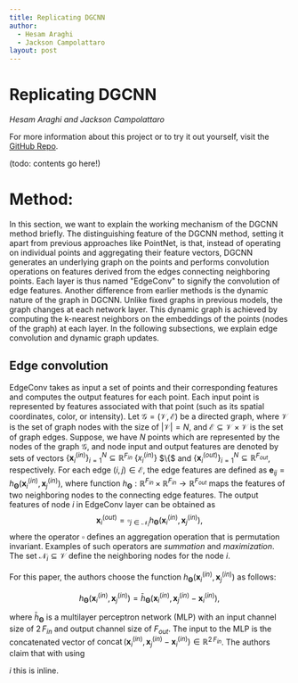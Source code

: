 ```yaml
---
title: Replicating DGCNN
author:
  - Hesam Araghi
  - Jackson Campolattaro
layout: post
---
```


# Replicating DGCNN
*Hesam Araghi and Jackson Campolattaro*

For more information about this project or to try it out yourself, visit
the [GitHub Repo](https://github.com/JacksonCampolattaro/dgcnn-replication).

(todo: contents go here!)


# Method:

In this section, we want to explain the working mechanism of the DGCNN method briefly. The distinguishing feature of the DGCNN method, setting it apart from previous approaches like PointNet, is that, instead of operating on individual points and aggregating their feature vectors, DGCNN generates an underlying graph on the points and performs convolution operations on features derived from the edges connecting neighboring points. Each layer is thus named "EdgeConv" to signify the convolution of edge features. Another difference from earlier methods is the dynamic nature of the graph in DGCNN. Unlike fixed graphs in previous models, the graph changes at each network layer. This dynamic graph is achieved by computing the k-nearest neighbors on the embeddings of the points (nodes of the graph) at each layer. In the following subsections, we explain edge convolution and dynamic graph updates.

## Edge convolution

EdgeConv takes as input a set of points and their corresponding features and computes the output features for each point. 
Each input point is represented by features associated with that point (such as its spatial coordinates, color, or intensity). 
Let $\mathcal{G}=(\mathcal{V},\mathcal{E})$ be a directed graph, where $`\mathcal{V}`$ is the set of graph nodes with the size of $\lvert \mathcal{V}\rvert = N$, and $\mathcal{E}\subseteq\mathcal{V}\times\mathcal{V}$ is the set of graph edges. Suppose, we have $N$ points which are represented by the nodes of the graph $\mathcal{G}$, and node input and output features are denoted by sets of vectors 
$\{\mathbf{x}_i^{(in)}\}_{i=1}^{N}\subseteq \mathbb{R}^{F_{in}}$ $\{x_i^{(in)}\}{}$ $\\{$
and 
$`\{\mathbf{x}_i^{(out)}\}_{i=1}^{N}\subseteq \mathbb{R}^{F_{out}}`$, respectively. For each edge $(i,j)\in\mathcal{E}$, the edge features are defined as $\mathbf{e}_{ij}=h_{\mathbf{\Theta}}(\mathbf{x}_i^{(in)},\mathbf{x}_j^{(in)})$, where function $h_{\mathbf{\Theta}}:\mathbb{R}^{F_{in}}\times\mathbb{R}^{F_{in}}\rightarrow \mathbb{R}^{F_{out}}$ maps the features of two neighboring nodes to the connecting edge features. The output features of node $i$ in EdgeConv layer can be obtained as
$$\mathbf{x}^{(out)}_i =\mathop{\square}_{j\in \mathcal{N}_i} h_{\mathbf{\Theta}}(\mathbf{x}_i^{(in)},\mathbf{x}_j^{(in)}),$$
where the operator $\square$ defines an aggregation operation that is permutation invariant. Examples of such operators are *summation* and *maximization*. The set $\mathcal{N}_i\subseteq\mathcal{V}$ define the neighboring nodes for the node $i$. 

For this paper, the authors choose the function $h_{\mathbf{\Theta}}(\mathbf{x}_i^{(in)},\mathbf{x}_j^{(in)})$ as follows:
```math
h_{\mathbf{\Theta}}(\mathbf{x}_i^{(in)},\mathbf{x}_j^{(in)})={\bar h}_{\mathbf{\Theta}}(\mathbf{x}_i^{(in)},\mathbf{x}_j^{(in)} - \mathbf{x}_i^{(in)}),
```
where ${\bar h}_{\mathbf{\Theta}}$ is a multilayer perceptron network (MLP) with an input channel size of $2\,F_{in}$  and output channel size of $F_{out}$. The input to the MLP is the concatenated vector of $\mathop{concat}\big({\mathbf{x}_i^{(in)}},\mathbf{x}_j^{(in)} - \mathbf{x}_i^{(in)}\big)\in\mathbb{R}^{2\,F_{in}}$. The authors claim that with using 

$i$ this is inline.
